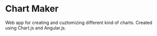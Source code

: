 # Chart Maker

Web app for creating and cuztomizing different kind of charts. Created using Chart.js and Angular.js.